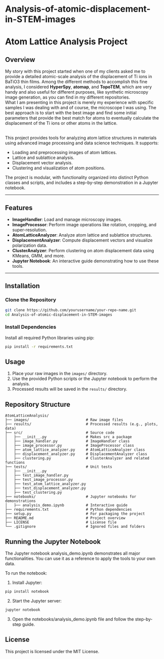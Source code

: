 # Analysis-of-atomic-displacement-in-STEM-images

# Atom Lattice Analysis Project

## Overview
My story with this project started when one of my clients asked me to provide a detailed atomic-scale analysis of the displacement of Ti ions in BaTiO3 thin films. Among the different methods to accomplish this fine analysis, I considered **HyperSpy**, **atomap**, and **TopoTEM**, which are very handy and also useful for different purposes, like synthetic microscopy image generation, as you can find in my different repositories.  
What I am presenting in this project is merely my experience with specific samples I was dealing with and of course, the microscope I was using. The best approach is to start with the best image and find some initial parameters that provide the best match for atoms to eventually calculate the displacement of the Ti ions or other atoms in the lattice. <br><br>

This project provides tools for analyzing atom lattice structures in materials using advanced image processing and data science techniques. It supports:
- Loading and preprocessing images of atom lattices.
- Lattice and sublattice analysis.
- Displacement vector analysis.
- Clustering and visualization of atom positions.

The project is modular, with functionality organized into distinct Python classes and scripts, and includes a step-by-step demonstration in a Jupyter notebook.

---

## Features
- **ImageHandler**: Load and manage microscopy images.
- **ImageProcessor**: Perform image operations like rotation, cropping, and super-resolution.
- **AtomLatticeAnalyzer**: Analyze atom lattice and sublattice structures.
- **DisplacementAnalyzer**: Compute displacement vectors and visualize polarization data.
- **ClusterAnalyzer**: Perform clustering on atom displacement data using KMeans, GMM, and more.
- **Jupyter Notebook**: An interactive guide demonstrating how to use these tools.

---

## Installation

### Clone the Repository
```bash
git clone https://github.com/yourusername/your-repo-name.git
cd Analysis-of-atomic-displacement-in-STEM-images
```
### Install Dependencies
Install all required Python libraries using pip:
```bash
pip install -r requirements.txt
```

## Usage
1. Place your raw images in the `images/` directory.
2. Use the provided Python scripts or the Jupyter notebook to perform the analysis.
3. Processed results will be saved in the `results/` directory.

## Repository Structure
```
AtomLatticeAnalysis/
├── images/                          # Raw image files
├── results/                         # Processed results (e.g., plots, data)
├── src/                             # Source code
│   ├── __init__.py                  # Makes src a package
│   ├── image_handler.py             # ImageHandler class
│   ├── image_processor.py           # ImageProcessor class
│   ├── atom_lattice_analyzer.py     # AtomLatticeAnalyzer class
│   ├── displacement_analyzer.py     # DisplacementAnalyzer class
│   ├── clustering.py                # ClusterAnalyzer and related functions
├── tests/                           # Unit tests
│   ├── __init__.py
│   ├── test_image_handler.py
│   ├── test_image_processor.py
│   ├── test_atom_lattice_analyzer.py
│   ├── test_displacement_analyzer.py
│   ├── test_clustering.py
├── notebooks/                       # Jupyter notebooks for demonstrations
│   ├── analysis_demo.ipynb          # Interactive guide
├── requirements.txt                 # Python dependencies
├── setup.py                         # For packaging the project
├── README.md                        # Project overview
├── LICENSE                          # License file
└── .gitignore                       # Ignored files and folders
```
## Running the Jupyter Notebook
The Jupyter notebook analysis_demo.ipynb demonstrates all major functionalities. You can use it as a reference to apply the tools to your own data.

To run the notebook:
1. Install Jupyter:
```bash
pip install notebook
```
2. Start the Jupyter server:
```bash
jupyter notebook
```
3. Open the notebooks/analysis_demo.ipynb file and follow the step-by-step guide.

## License
This project is licensed under the MIT License.









